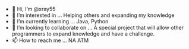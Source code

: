 - 👋 Hi, I’m @xray55
- 👀 I’m interested in ... Helping others and expanding my knowledge
- 🌱 I’m currently learning ... Java, Python
- 💞️ I’m looking to collaborate on ... A special project that will allow other programmers to expand knowledge and have a challenge.
- 📫 How to reach me ... NA ATM 

<!---
xray55/xray55 is a ✨ special ✨ repository because its `README.md` (this file) appears on your GitHub profile.
You can click the Preview link to take a look at your changes.
--->
